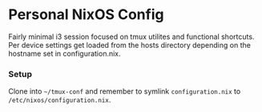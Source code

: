 # Personal NixOS Config

Fairly minimal i3 session focused on tmux utilites and functional shortcuts. Per device settings get loaded from the hosts directory depending on the hostname set in configuration.nix.

### Setup
Clone into `~/tmux-conf` and remember to symlink `configuration.nix` to `/etc/nixos/configuration.nix`.
